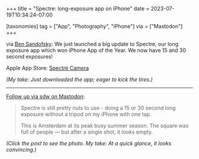 +++
title = "Spectre: long-exposure app on iPhone"
date = 2023-07-19T10:34:24-07:00

[taxonomies]
tag = ["App", "Photography", "iPhone"]
via = ["Mastodon"]
+++

via [Ben Sandofsky](https://mastodon.social/@sandofsky/110735512260681098): We just launched a big update to Spectre, our long exposure app which won iPhone App of the Year. We now have 15 and 30 second exposures!

<!-- more -->

Apple App Store: [Spectre Camera](https://spectre.cam/download)

_(My take: Just downloaded the app; eager to kick the tires.)_

---

[Follow up via sdw on Mastodon](https://mastodon.social/@sdw/110735582038591805): 

> Spectre is still pretty nuts to use - doing a 15 or 30 second long exposure without a tripod on my iPhone with one tap. 
>
> This is Amsterdam at its peak busy summer season. The square was full of people — but after a single shot, it looks empty.

_(Click the post to see the photo. My take: At a quick glance, it looks convincing.)_
